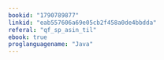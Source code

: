 ```yaml
---
bookid: "1790789877"
linkid: "eab557606a69e05cb2f458a0de4bbdda"
referal: "qf_sp_asin_til"
ebook: true
proglanguagename: "Java"
---
```

